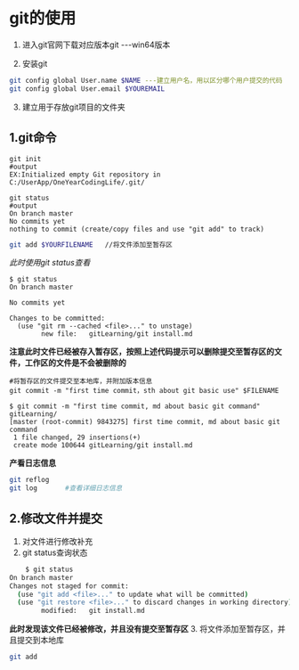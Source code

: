 #   git的使用

1. 进入git官网下载对应版本git ---win64版本

2. 安装git
```bash
git config global User.name $NAME ---建立用户名，用以区分哪个用户提交的代码
git config global User.email $YOUREMAIL
```
3. 建立用于存放git项目的文件夹
##  1.git命令

 ```shell
 git init
#output 
EX:Initialized empty Git repository in C:/UserApp/OneYearCodingLife/.git/
```
```shell
git status
#output
On branch master
No commits yet
nothing to commit (create/copy files and use "git add" to track)
```
```bash
git add $YOURFILENAME   //将文件添加至暂存区
```
*此时使用git status查看*
```shell
$ git status
On branch master

No commits yet

Changes to be committed:
  (use "git rm --cached <file>..." to unstage)
        new file:   gitLearning/git install.md

```
**注意此时文件已经被存入暂存区，按照上述代码提示可以删除提交至暂存区的文件，工作区的文件是不会被删除的**
```shell
#将暂存区的文件提交至本地库，并附加版本信息
git commit -m "first time commit，sth about git basic use" $FILENAME

$ git commit -m "first time commit, md about basic git command" gitLearning/
[master (root-commit) 9843275] first time commit, md about basic git command
 1 file changed, 29 insertions(+)
 create mode 100644 gitLearning/git install.md

```
**产看日志信息**
```bash
git reflog
git log       #查看详细日志信息
```
##  2.修改文件并提交

1. 对文件进行修改补充
2. git status查询状态
```bash
    $ git status
On branch master
Changes not staged for commit:
  (use "git add <file>..." to update what will be committed)
  (use "git restore <file>..." to discard changes in working directory)
        modified:   git install.md

   ```
**此时发现该文件已经被修改，并且没有提交至暂存区**
3. 将文件添加至暂存区，并且提交到本地库
```bash
git add 
```